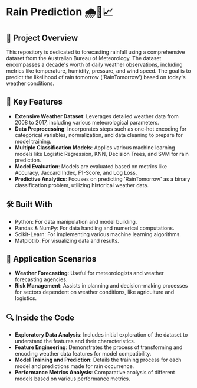 # Rain Prediction 🌧️🔮📈

## 🚀 Project Overview
This repository is dedicated to forecasting rainfall using a comprehensive dataset from the Australian Bureau of Meteorology. The dataset encompasses a decade's worth of daily weather observations, including metrics like temperature, humidity, pressure, and wind speed. The goal is to predict the likelihood of rain tomorrow ('RainTomorrow') based on today's weather conditions.

## 📌 Key Features
- **Extensive Weather Dataset**: Leverages detailed weather data from 2008 to 2017, including various meteorological parameters.
- **Data Preprocessing**: Incorporates steps such as one-hot encoding for categorical variables, normalization, and data cleaning to prepare for model training.
- **Multiple Classification Models**: Applies various machine learning models like Logistic Regression, KNN, Decision Trees, and SVM for rain prediction.
- **Model Evaluation**: Models are evaluated based on metrics like Accuracy, Jaccard Index, F1-Score, and Log Loss.
- **Predictive Analytics**: Focuses on predicting 'RainTomorrow' as a binary classification problem, utilizing historical weather data.

## 🛠️ Built With
- Python: For data manipulation and model building.
- Pandas & NumPy: For data handling and numerical computations.
- Scikit-Learn: For implementing various machine learning algorithms.
- Matplotlib: For visualizing data and results.

## 🎯 Application Scenarios
- **Weather Forecasting**: Useful for meteorologists and weather forecasting agencies.
- **Risk Management**: Assists in planning and decision-making processes for sectors dependent on weather conditions, like agriculture and logistics.

## 🔍 Inside the Code
- **Exploratory Data Analysis**: Includes initial exploration of the dataset to understand the features and their characteristics.
- **Feature Engineering**: Demonstrates the process of transforming and encoding weather data features for model compatibility.
- **Model Training and Prediction**: Details the training process for each model and predictions made for rain occurrence.
- **Performance Metrics Analysis**: Comparative analysis of different models based on various performance metrics.
